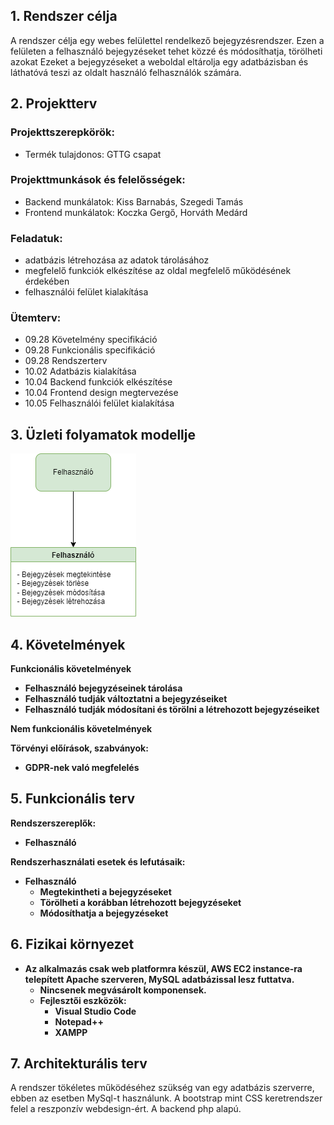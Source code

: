 ## 1. Rendszer célja

A rendszer célja egy webes felülettel rendelkező bejegyzésrendszer. Ezen a felületen a felhasználó bejegyzéseket tehet közzé és módosíthatja, törölheti azokat
Ezeket a bejegyzéseket a weboldal eltárolja egy adatbázisban és láthatóvá teszi az oldalt használó felhasználók számára.

## 2. Projektterv

### Projekttszerepkörök:
  * Termék tulajdonos: GTTG csapat
### Projekttmunkások és felelősségek:
  * Backend munkálatok: Kiss Barnabás, Szegedi Tamás
  * Frontend munkálatok: Koczka Gergő, Horváth Medárd

### Feladatuk: 
- adatbázis létrehozása az adatok tárolásához
- megfelelő funkciók elkészítése az oldal megfelelő működésének érdekében
- felhasználói felület kialakítása

### Ütemterv:
 - 09.28 Követelmény specifikáció 
 - 09.28 Funkcionális specifikáció
 - 09.28 Rendszerterv
 - 10.02 Adatbázis kialakítása
 - 10.04 Backend funkciók elkészítése
 - 10.04 Frontend design megtervezése
 - 10.05 Felhasználói felület kialakítása

 ## 3. Üzleti folyamatok modellje

![business](../docs/pics/abra2.png)

 ## 4. Követelmények

**Funkcionális követelmények**
  - **Felhasználó bejegyzéseinek tárolása**
  - **Felhasználó tudják változtatni a bejegyzéseiket**
  - **Felhasználó tudják módosítani és törölni a létrehozott bejegyzéseiket**

  **Nem funkcionális követelmények**

  **Törvényi előírások, szabványok:**
  - **GDPR-nek való megfelelés**


  ## 5. Funkcionális terv

**Rendszerszereplők:**
  - **Felhasználó**

  **Rendszerhasználati esetek és lefutásaik:**
  - **Felhasználó**
    - **Megtekintheti a bejegyzéseket**
    - **Törölheti a korábban létrehozott bejegyzéseket**
    - **Módosíthatja a bejegyzéseket**
  
## 6. Fizikai környezet

- **Az alkalmazás csak web platformra készül, AWS EC2 instance-ra telepített Apache szerveren, MySQL adatbázissal lesz futtatva.**
  - **Nincsenek megvásárolt komponensek.**
  - **Fejlesztői eszközök:**
    - **Visual Studio Code**
    - **Notepad++**
    - **XAMPP**

## 7. Architekturális terv

A rendszer tökéletes működéséhez szükség van egy adatbázis szerverre, ebben az esetben MySql-t használunk. A bootstrap mint CSS keretrendszer felel a reszponzív webdesign-ért. A backend php alapú.





